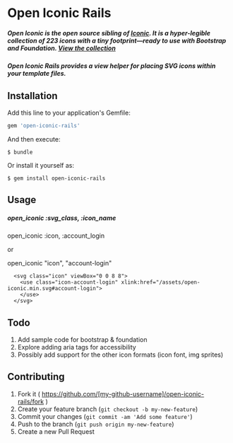# Open Iconic Rails

##### Open Iconic is the open source sibling of [Iconic](http://useiconic.com). It is a hyper-legible collection of 223 icons with a tiny footprint&mdash;ready to use with Bootstrap and Foundation. [View the collection](http://useiconic.com/open#icons)

##### Open Iconic Rails provides a view helper for placing SVG icons within your template files.

## Installation

Add this line to your application's Gemfile:

```ruby
gem 'open-iconic-rails'
```

And then execute:

    $ bundle

Or install it yourself as:

    $ gem install open-iconic-rails

## Usage

##### open_iconic :svg_class, :icon_name

open_iconic :icon, :account_login

or

open_iconic "icon", "account-login"

```
  <svg class="icon" viewBox="0 0 8 8">
    <use class="icon-account-login" xlink:href="/assets/open-iconic.min.svg#account-login">
    </use>
  </svg>
```

## Todo

1. Add sample code for bootstrap & foundation
2. Explore adding aria tags for accessibility
3. Possibly add support for the other icon formats (icon font, img sprites)

## Contributing

1. Fork it ( https://github.com/[my-github-username]/open-iconic-rails/fork )
2. Create your feature branch (`git checkout -b my-new-feature`)
3. Commit your changes (`git commit -am 'Add some feature'`)
4. Push to the branch (`git push origin my-new-feature`)
5. Create a new Pull Request
